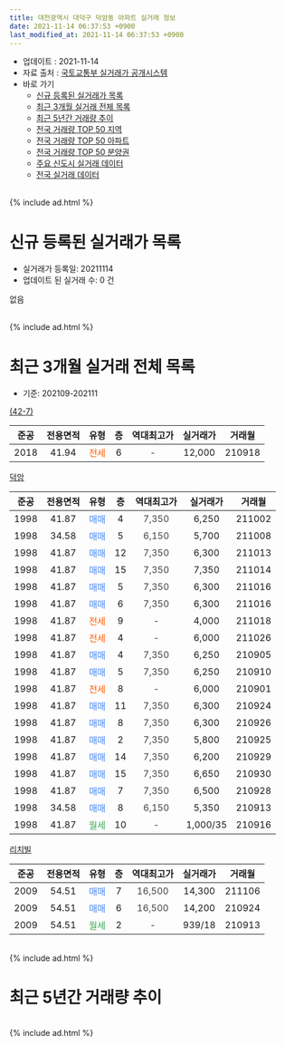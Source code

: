 ```yaml
---
title: 대전광역시 대덕구 덕암동 아파트 실거래 정보
date: 2021-11-14 06:37:53 +0900
last_modified_at: 2021-11-14 06:37:53 +0900
---
```


* 업데이트 : 2021-11-14
* 자료 출처 : [국토교통부 실거래가 공개시스템](http://rt.molit.go.kr)
* 바로 가기
    * [신규 등록된 실거래가 목록](#신규-등록된-실거래가-목록)
    * [최근 3개월 실거래 전체 목록](#최근-3개월-실거래-전체-목록)
    * [최근 5년간 거래량 추이](#최근-5년간-거래량-추이)
    * [전국 거래량 TOP 50 지역](https://inasie.github.io/apt-trade-info/최근-3개월-전국에서-가장-거래가-많이-발생한-지역)
    * [전국 거래량 TOP 50 아파트](https://inasie.github.io/apt-trade-info/최근-3개월-전국에서-가장-거래가-많이-발생한-아파트)
    * [전국 거래량 TOP 50 분양권](https://inasie.github.io/apt-trade-info/최근-3개월-전국에서-가장-거래가-많이-발생한-분양권)
    * [주요 신도시 실거래 데이터](https://inasie.github.io/apt-trade-info/주요-신도시)
    * [전국 실거래 데이터](https://inasie.github.io/apt-trade-info/전국)
<br>
{% include ad.html %}
<br>

# 신규 등록된 실거래가 목록
* 실거래가 등록일: 20211114
* 업데이트 된 실거래 수: 0 건

없음

<br>
{% include ad.html %}
<br>

# 최근 3개월 실거래 전체 목록
* 기준: 202109-202111


[(42-7)](https://search.naver.com/search.naver?query=%EB%8C%80%EC%A0%84%EA%B4%91%EC%97%AD%EC%8B%9C+%EB%8C%80%EB%8D%95%EA%B5%AC+%EB%8D%95%EC%95%94%EB%8F%99+%2842-7%29)

|준공|전용면적|유형|층|역대최고가|실거래가|거래월|
|:---:|:---:|:---:|:---:|:---:|:---:|:---:|
|2018|41.94|<span style="color:#ff5a00">전세</span>|6|<span style="color:#444444">-</span>|12,000|210918|

[덕암](https://search.naver.com/search.naver?query=%EB%8C%80%EC%A0%84%EA%B4%91%EC%97%AD%EC%8B%9C+%EB%8C%80%EB%8D%95%EA%B5%AC+%EB%8D%95%EC%95%94%EB%8F%99+%EB%8D%95%EC%95%94)

|준공|전용면적|유형|층|역대최고가|실거래가|거래월|
|:---:|:---:|:---:|:---:|:---:|:---:|:---:|
|1998|41.87|<span style="color:#4285f3">매매</span>|4|<span style="color:#444444">7,350</span>|6,250|211002|
|1998|34.58|<span style="color:#4285f3">매매</span>|5|<span style="color:#444444">6,150</span>|5,700|211008|
|1998|41.87|<span style="color:#4285f3">매매</span>|12|<span style="color:#444444">7,350</span>|6,300|211013|
|1998|41.87|<span style="color:#4285f3">매매</span>|15|<span style="color:#444444">7,350</span>|7,350|211014|
|1998|41.87|<span style="color:#4285f3">매매</span>|5|<span style="color:#444444">7,350</span>|6,300|211016|
|1998|41.87|<span style="color:#4285f3">매매</span>|6|<span style="color:#444444">7,350</span>|6,300|211016|
|1998|41.87|<span style="color:#ff5a00">전세</span>|9|<span style="color:#444444">-</span>|4,000|211018|
|1998|41.87|<span style="color:#ff5a00">전세</span>|4|<span style="color:#444444">-</span>|6,000|211026|
|1998|41.87|<span style="color:#4285f3">매매</span>|4|<span style="color:#444444">7,350</span>|6,250|210905|
|1998|41.87|<span style="color:#4285f3">매매</span>|5|<span style="color:#444444">7,350</span>|6,250|210910|
|1998|41.87|<span style="color:#ff5a00">전세</span>|8|<span style="color:#444444">-</span>|6,000|210901|
|1998|41.87|<span style="color:#4285f3">매매</span>|11|<span style="color:#444444">7,350</span>|6,300|210924|
|1998|41.87|<span style="color:#4285f3">매매</span>|8|<span style="color:#444444">7,350</span>|6,300|210926|
|1998|41.87|<span style="color:#4285f3">매매</span>|2|<span style="color:#444444">7,350</span>|5,800|210925|
|1998|41.87|<span style="color:#4285f3">매매</span>|14|<span style="color:#444444">7,350</span>|6,200|210929|
|1998|41.87|<span style="color:#4285f3">매매</span>|15|<span style="color:#444444">7,350</span>|6,650|210930|
|1998|41.87|<span style="color:#4285f3">매매</span>|7|<span style="color:#444444">7,350</span>|6,500|210928|
|1998|34.58|<span style="color:#4285f3">매매</span>|8|<span style="color:#444444">6,150</span>|5,350|210913|
|1998|41.87|<span style="color:#34a853">월세</span>|10|<span style="color:#444444">-</span>|1,000/35|210916|

[리치빌](https://search.naver.com/search.naver?query=%EB%8C%80%EC%A0%84%EA%B4%91%EC%97%AD%EC%8B%9C+%EB%8C%80%EB%8D%95%EA%B5%AC+%EB%8D%95%EC%95%94%EB%8F%99+%EB%A6%AC%EC%B9%98%EB%B9%8C)

|준공|전용면적|유형|층|역대최고가|실거래가|거래월|
|:---:|:---:|:---:|:---:|:---:|:---:|:---:|
|2009|54.51|<span style="color:#4285f3">매매</span>|7|<span style="color:#444444">16,500</span>|14,300|211106|
|2009|54.51|<span style="color:#4285f3">매매</span>|6|<span style="color:#444444">16,500</span>|14,200|210924|
|2009|54.51|<span style="color:#34a853">월세</span>|2|<span style="color:#444444">-</span>|939/18|210913|


<br>
{% include ad.html %}
<br>

# 최근 5년간 거래량 추이


<div style="width:100%;">
    <canvas id="deal_progress" height="200"></canvas>
</div>

<script>
new Chart(document.getElementById("deal_progress"), {
    type: 'line',
    data: {
        labels: ['201611','201612','201701','201702','201703','201704','201705','201706','201707','201708','201709','201710','201711','201712','201801','201802','201803','201804','201805','201806','201807','201808','201809','201810','201811','201812','201901','201902','201903','201904','201905','201906','201907','201908','201909','201910','201911','201912','202001','202002','202003','202004','202005','202006','202007','202008','202009','202010','202011','202012','202101','202102','202103','202104','202105','202106','202107','202108','202109','202110','202111'],
        datasets: [{
            label: '매매',
            pointRadius: 1,
            data: [2, 4, 4, 7, 6, 8, 5, 5, 7, 4, 3, 4, 7, 4, 2, 6, 5, 8, 3, 1, 1, 3, 0, 2, 1, 29, 2, 3, 0, 3, 5, 3, 1, 5, 3, 7, 2, 4, 3, 1, 3, 4, 6, 5, 7, 6, 7, 8, 3, 5, 4, 7, 24, 26, 34, 14, 12, 8, 10, 6, 1],
            borderColor: "rgba(255, 201, 14, 1)",
            backgroundColor: "rgba(255, 201, 14, 0.5)",
            fill: false,
            lineTension: 0
        },{
            label: '전월세',
            pointRadius: 1,
            data: [8, 3, 6, 8, 6, 3, 7, 4, 9, 0, 13, 5, 4, 5, 5, 8, 13, 10, 4, 4, 4, 4, 5, 13, 3, 4, 4, 3, 5, 7, 11, 9, 17, 2, 3, 5, 3, 3, 3, 6, 2, 4, 8, 6, 3, 5, 2, 8, 5, 6, 4, 1, 5, 14, 12, 14, 6, 5, 4, 2, 0],
            borderColor: "rgba(0, 141, 185, 1)",
            backgroundColor: "rgba(0, 141, 185, 0.5)",
            fill: false,
            lineTension: 0
        }
        ]
    },
    options: {
        responsive: true,
        title: {
            display: false
        },
        tooltips: {
            mode: 'index',
            intersect: false
        },
        hover: {
            mode: 'nearest',
            intersect: true
        },
        scales: {
            xAxes: [{
                display: true,
                scaleLabel: {
                    display: true,
                    labelString: '년/월'
                }
            }],
            yAxes: [{
                display: true,
                ticks: {
                    suggestedMin: 0,
                },
                scaleLabel: {
                    display: true,
                    labelString: '실거래 수'
                }
            }]
        }
    }
});

</script>


<br>
{% include ad.html %}
<br>

